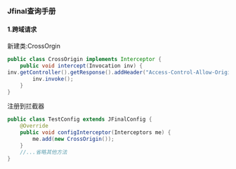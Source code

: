 ### Jfinal查询手册

#### 1.跨域请求

新建类:CrossOrgin

```java
public class CrossOrigin implements Interceptor {
	public void intercept(Invocation inv) {
inv.getController().getResponse().addHeader("Access-Control-Allow-Origin", "*");
		inv.invoke();
	}
}

```

注册到拦截器

```JAVA
public class TestConfig extends JFinalConfig {
	@Override
	public void configInterceptor(Interceptors me) {
		me.add(new CrossOrigin());
	}
    //...省略其他方法	
}
```

